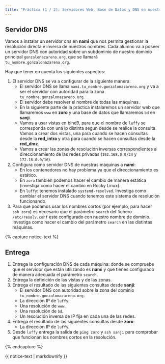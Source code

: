 ```yaml
---
title: "Práctica (1 / 2): Servidores Web, Base de Datos y DNS en nuestros escenario de OpenStack"
---
```


## Servidor DNS

Vamos a instalar un servidor dns en **nami** que nos permita gestionar la resolución directa e inversa de nuestros nombres. Cada alumno va a poseer un servidor DNS con autoridad sobre un subdominio de nuestro dominio principal `gonzalonazareno.org`, que se llamará `tu_nombre.gonzalonazareno.org`.

Hay que tener en cuenta los siguientes aspectos:

1. El servidor DNS se va a configurar de la siguiente manera:
    * El servidor DNS se llama `nami.tu_nombre.gonzalonazareno.org` y va a ser el servidor con autoridad para la zona `tu_nombre.gonzalonazareno.org`.
    * El servidor debe resolver el nombre de todas las máquinas.
    * En la siguiente parte de la práctica instalaremos un servidor web que llamaremos `www` en **zoro** y una base de datos que llamaremos `bd` en **sanji**.
    * Vamos a usar vistas en bind9, para que el nombre de `luffy` se corresponda con una ip distinta según desde se realice la consulta. Vamos a crear dos vistas, una para cuando se hacen consultas desde la **red_intra** y otra para cuando se hacen consultas desde la **red_dmz**.
    * Vamos a crear las zonas de resolución inversas correspondientes al direccionamiento de las redes privadas (`192.168.0.0/24` y `172.16.0.0/16`).
2. Configura como servidor DNS de nuestras máquinas a **nami**:
    * En los contenedores no hay problema ya que el direccionamiento es estático.
    * En `zoro` también podemos hacer el cambio de manera estática (investiga como hacer el cambio en Rocky Linux). 
    * En `luffy`: tenemos instalado `systemd-resolved`. Investiga como cambiar el servidor DNS cuando tenemos este sistema de resolución funcionando.
3. Para que podamos usar los nombres cortos (por ejemplo, para hacer `ssh zoro`) es necesario que el parámetro `search` del fichero `/etc/resolv.conf` este configurado con nuestro nombre de dominio. Investiga como hacer el cambio del parámetro `search` en las distintas máquinas.

{% capture notice-text %}
## Entrega

1. Entrega la configuración DNS de cada máquina: donde se compruebe que el servidor que están utilizando es **nami** y que tienes configurado de manera adecuada el parámetro `search`.
2. Entrega la definición de las vistas y de las zonas.
3. Entrega el resultado de las siguientes consultas desde **sanji**:
    * El servidor DNS con autoridad sobre la zona del dominio `tu_nombre.gonzalonazareno.org`.
    * La dirección IP de `luffy`.
    * Una resolución de `www`.
    * Una resolución de `bd`.
    * Un resolución inversa de IP fija en cada una de las redes.
4. Entrega el resultado de las siguientes consultas desde **zoro**:
    * La dirección IP de `luffy`.
5. Desde `luffy` entrega la salida de `ping zoro` y `ssh sanji` para comprobar que funcionan los nombres cortos en la resolución.

{% endcapture %}<div class="notice--info">{{ notice-text | markdownify }}</div>
